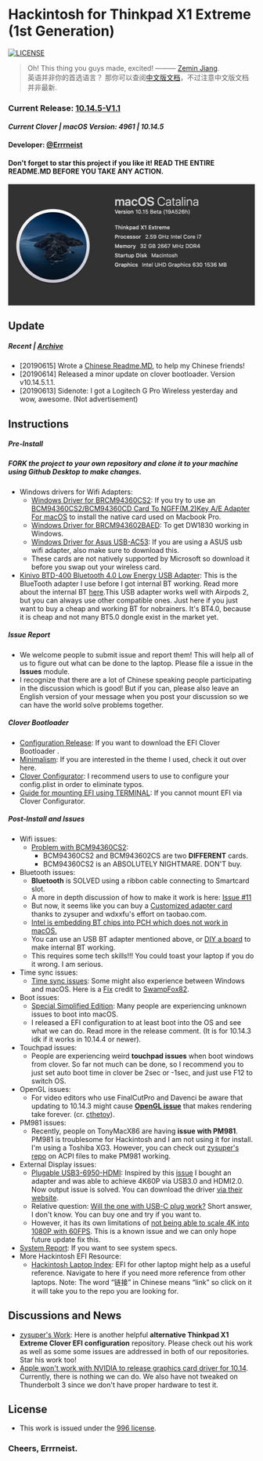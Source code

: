 # Hackintosh for Thinkpad X1 Extreme (1st Generation)
[![LICENSE](https://img.shields.io/badge/license-Anti%20996-blue.svg)](https://github.com/996icu/996.ICU/blob/master/LICENSE)
> Oh! This thing you guys made, excited!  ——— [Zemin Jiang](https://errrneist.github.io/elder/).    
 英语并非你的首选语言？ 那你可以查阅[中文版文档](https://github.com/Errrneist/Hackintosh-Thinkpad-X1-Extreme/blob/master/README_zh_CN.md)，不过注意中文版文档并非最新.
### Current Release: [10.14.5-V1.1](https://github.com/Errrneist/Hackintosh-Thinkpad-X1-Extreme/releases)
#### *Current Clover | macOS Version: 4961 | 10.14.5*
#### Developer: [@Errrneist](https://www.tonymacx86.com/members/errrneist.1550861/)
#### Don't forget to star this project if you like it! READ THE ENTIRE README.MD BEFORE YOU TAKE ANY ACTION.
<img align="middle" src="https://github.com/Errrneist/Hackintosh-Thinkpad-X1-Extreme/blob/master/IMG/sysinfo.png" alt="Sys Info" width="1000">

## Update
##### Recent | [Archive](https://github.com/Errrneist/Hackintosh-Thinkpad-X1-Extreme/blob/master/UPDATES.md)
* [20190615] Wrote a [Chinese Readme.MD](https://github.com/Errrneist/Hackintosh-Thinkpad-X1-Extreme/blob/master/README_zh_CN.md), to help my Chinese friends!
* [20190614] Released a minor update on clover bootloader. Version v10.14.5.1.1.
* [20190613] Sidenote: I got a Logitech G Pro Wireless yesterday and wow, awesome. (Not advertisement)

## Instructions
##### Pre-Install
##### *FORK* the project to your own repository and clone it to your machine using Github Desktop to make changes.
* Windows drivers for Wifi Adapters:
    * [Windows Driver for BRCM94360CS2](https://github.com/Errrneist/Hackintosh-Thinkpad-X1-Extreme/releases/tag/v943602CS.1): If you try to use an [BCM94360CS2/BCM94360CD Card To NGFF(M.2)Key A/E Adapter For macOS](https://github.com/Errrneist/Hackintosh-Thinkpad-X1-Extreme/blob/master/IMG/Readme.MD) to install the native card used on Macbook Pro. 
    * [Windows Driver for BRCM943602BAED](https://github.com/Errrneist/Hackintosh-Thinkpad-X1-Extreme/releases/tag/v943602BAED.1): To get DW1830 working in Windows. 
    * [Windows Driver for Asus USB-AC53](https://github.com/Errrneist/Hackintosh-Thinkpad-X1-Extreme/blob/master/Softwares/ASUS_USB-AC53-Nano/Realtek-A1600_Comfast%20810-ASUS_AC53.zip): If you are using a ASUS usb wifi adapter, also make sure to download this. 
    * These cards are not natively supported by Microsoft so download it before you swap out your wireless card.
* [Kinivo BTD-400 Bluetooth 4.0 Low Energy USB Adapter](https://www.amazon.com/Kinivo-BTD-400-Bluetooth-4-0-USB/dp/B007Q45EF4/ref=sr_1_fkmrnull_3?keywords=kinivo+bluetooth+dongle&qid=1555648213&s=gateway&sr=8-3-fkmrnull): This is the BlueTooth adapter I use before I got internal BT working. Read more about the internal BT [here](https://github.com/Errrneist/Hackintosh-Thinkpad-X1-Extreme/blob/master/IMG/Readme.MD).This USB adapter works well with Airpods 2, but you can always use other compatible ones. Just here if you just want to buy a cheap and working BT for nobrainers. It's BT4.0, because it is cheap and not many BT5.0 dongle exist in the market yet.

##### Issue Report
* We welcome people to submit issue and report them! This will help all of us to figure out what can be done to the laptop. Please file a issue in the **Issues** module.
* I recognize that there are a lot of Chinese speaking people participating in the discussion which is good! But if you can, please also leave an English version of your message when you post your discussion so we can have the world solve problems together.

##### Clover Bootloader
* [Configuration Release](https://github.com/Errrneist/Hackintosh-Thinkpad-X1-Extreme/releases): If you want to download the EFI Clover Bootloader .
* [Minimalism](https://github.com/Errrneist/Hackintosh-Theme-Minimalism): If you are interested in the theme I used, check it out over here.
* [Clover Configurator](https://mackie100projects.altervista.org/download-clover-configurator/): I recommend users to use to configure your config.plist in order to eliminate typos.
* [Guide for mounting EFI using TERMINAL](https://github.com/Errrneist/Hackintosh-Thinkpad-X1-Extreme/blob/master/MOUNTEFI.MD): If you cannot mount EFI via Clover Configurator.
##### Post-Install and Issues
* Wifi issues:
    * [Problem with BCM94360CS2](https://github.com/Errrneist/Hackintosh-Thinkpad-X1-Extreme/issues/15#issuecomment-477450037): 
       * BCM94360CS2 and BCM943602CS are two **DIFFERENT** cards. 
       * BCM94360CS2 is an ABSOLUTELY NIGHTMARE. DON'T buy.
* Bluetooth issues:
   * **Bluetooth** is SOLVED using a ribbon cable connecting to Smartcard slot. 
   * A more in depth discussion of how to make it work is here: [Issue #11](https://github.com/Errrneist/Hackintosh-Thinkpad-X1-Extreme/issues/11)
   * But now, it seems like you can buy a [Customized adapter card](https://github.com/Errrneist/Hackintosh-Thinkpad-X1-Extreme/issues/11#issuecomment-498715154) thanks to zysuper and wdxxfu's effort on taobao.com.
   * [Intel is embedding BT chips into PCH which does not work in macOS.](https://www.guru3d.com/news-story/intel-makes-wireless-ac-9560-a-bit-more-embedded.html) 
   * You can use an USB BT adapter mentioned above, or [DIY a board](https://github.com/Errrneist/Hackintosh-Thinkpad-X1-Extreme/blob/master/IMG/Readme.MD) to make internal BT working. 
   * This requires some tech skills!!! You could toast your laptop if you do it wrong. I am serious.
* Time sync issues:
   * [Time sync issues](https://www.tonymacx86.com/threads/fix-incorrect-time-in-windows-osx-dual-boot.133719/): Some might also experience between Windows and macOS. Here is a [Fix](https://github.com/Errrneist/Hackintosh-Thinkpad-X1-Extreme/releases/tag/timesync-v1.0) credit to [SwampFox82](https://www.tonymacx86.com/threads/fix-incorrect-time-in-windows-osx-dual-boot.133719/).
* Boot issues:
   * [Special Simplified Edition](https://github.com/Errrneist/Hackintosh-Thinkpad-X1-Extreme/releases/tag/v10.14.0.SE): Many people are experiencing unknown issues to boot into macOS. 
   * I released a EFI configuration to at least boot into the OS and see what we can do. Read more in the release comment. (It is for 10.14.3 idk if it works in 10.14.4 or newer).
* Touchpad issues:
    * People are experiencing weird **touchpad issues** when boot windows from clover. So far not much can be done, so I recommend you to just set auto boot time in clover be 2sec or -1sec, and just use F12 to switch OS.
* OpenGL issues:
    * For video editors who use FinalCutPro and Davenci be aware that updating to 10.14.3 might cause [**OpenGL issue**](https://www.tonymacx86.com/threads/macos-10-14-0-thinkpad-x1-extreme-hackintosh.263916/post-1900369) that makes rendering take forever. (cr. [cthetoy](https://www.tonymacx86.com/members/cthetoy.152906/)).
* PM981 issues:
    * Recently, people on TonyMacX86 are having **issue with PM981**. PM981 is troublesome for Hackintosh and I am not using it for install. I'm using a Toshiba XG3. However, you can check out [zysuper's repo](https://github.com/zysuper/Thinkpad-X1-extreme-EFI/blob/master/readme.md) on ACPI files to make PM981 working.
* External Display issues: 
   * [Plugable USB3-6950-HDMI](https://www.amazon.com/Plugable-Ethernet-Supports-Displays-3840x2160/dp/B075HMWLJF/ref=sr_1_fkmrnull_1?keywords=Plugable+USB3-6950-HDMI&qid=1555380658&s=gateway&sr=8-1-fkmrnull): Inspired by this [issue](https://github.com/Errrneist/Hackintosh-Thinkpad-X1-Extreme/issues/13) I bought an adapter and was able to achieve 4K60P via USB3.0 and HDMI2.0. Now output issue is solved. You can download the driver [via their website](https://www.displaylink.com/downloads/macos). 
   * Relative question: [Will the one with USB-C plug work?](https://github.com/Errrneist/Hackintosh-Thinkpad-X1-Extreme/issues/20) Short answer, I don't know. You can buy one and try if you want to.
   * However, it has its own limitations of [not being able to scale 4K into 1080P with 60FPS](http://assets.displaylink.com/live/downloads/release-notes/f1303_DisplayLink+USB+Graphics+Software+for+macOS+5.1-Release+Notes.txt). This is a known issue and we can only hope future update fix this.
* [System Report](https://github.com/Errrneist/Hackintosh-Thinkpad-X1-Extreme/blob/master/SPEC.md): If you want to see system specs.
* More Hackintosh EFI Resource:
   * [Hackintosh Laptop Index](https://github.com/daliansky/Hackintosh): EFI for other laptop might help as a useful reference. Navigate to here if you need more reference from other laptops. Note: The word “链接” in Chinese means “link” so click on it it will take you to the repo you are looking for.

## Discussions and News
* [zysuper's Work](https://github.com/zysuper/Thinkpad-X1-extreme-EFI): Here is another helpful **alternative Thinkpad X1 Extreme Clover EFI configuration** repository. Please check out his work as well as some some issues are addressed in both of our repositories. Star his work too!
* [Apple won't work with NVIDIA to release graphics card driver for 10.14](https://www.macrumors.com/2018/11/01/nvidia-comment-on-macos-mojave-drivers/). Currently, there is nothing we can do. We also have not tweaked on Thunderbolt 3 since we don't have proper hardware to test it. 

## License
* This work is issued under the [996 license](https://github.com/996icu/996.ICU/blob/master/LICENSE).

### Cheers, Errrneist.


